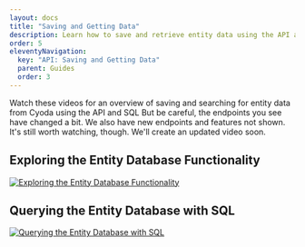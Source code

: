 ```yaml
---
layout: docs
title: "Saving and Getting Data"
description: Learn how to save and retrieve entity data using the API and SQL
order: 5
eleventyNavigation:
  key: "API: Saving and Getting Data"
  parent: Guides
  order: 3
---
```


Watch these videos for an overview of saving and searching for entity data from Cyoda using the API and SQL But be careful, the endpoints you see have changed a bit. 
We also have new endpoints and features not shown. It's still worth watching, though. We'll create an updated video soon.

## Exploring the Entity Database Functionality
[![Exploring the Entity Database Functionality](https://img.youtube.com/vi/1mV3glh8rek/maxresdefault.jpg)](https://www.youtube.com/watch?v=1mV3glh8rek)

## Querying the Entity Database with SQL
[![Querying the Entity Database with SQL](https://img.youtube.com/vi/AImCgLSsib0/maxresdefault.jpg)](https://www.youtube.com/watch?v=AImCgLSsib0)
